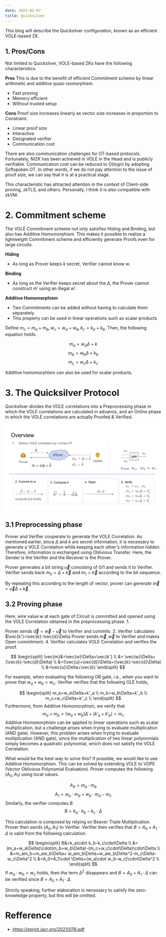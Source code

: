 ```yaml
---
date: 2025-02-07
title: Quicksilver
---
```


This blog will describe the Quicksilver configuration, known as an efficient VOLE-based ZK.
## 1. Pros/Cons
Not limited to Quicksilver, VOLE-based ZKs have the following characteristics

**Pros**
This is due to the benefit of efficient Commitment scheme by linear arithmetic and additive quasi-isomorphism.

- Fast proving
- Memory efficient
- Without trusted setup

**Cons**
Proof size increases linearly as vector size increases in proportion to Constraint.

- Linear proof size
- Interactive
- Designated verifier
- Communication cost

There are also communication challenges for OT-based protocols.
Fortunately, NIZK has been achieved in VOLE in the Head and is publicly verifiable.
Communication cost can be reduced to O(logn) by adopting Softspoken OT.
In other words, if we do not pay attention to the issue of proof size, we can say that it is at a practical stage.

This characteristic has attracted attention in the context of Client-side proving, zkTLS, and others.
Personally, I think it is also compatible with zkVM.

# 2. Commitment scheme

The VOLE Commitment scheme not only satisfies Hiding and Binding, but also has Additive Homomorphism.
This makes it possible to realize a lightweight Commitment scheme and efficiently generate Proofs even for large circuits.

**Hiding**
- As long as Prover keeps $k$ secret, Verifier cannot know $w$.

**Binding**
- As long as the Verifier keeps secret about the $\Delta$, the Prover cannot construct $m'$ using an illegal $w'$.

**Additive Homomorphism**
- Two Commitments can be added without having to calculate them separately.
- This property can be used in linear operations such as scalar products

Define $m_c=m_a+m_b, w_c=w_a+w_b, k_c=k_a+k_b$.
Then, the following equation holds.

$$m_a=w_a\Delta+k$$
$$m_b=w_b\Delta+k_b$$
$$m_c=w_c\Delta+k_c$$

Additive homomorphism can also be used for scalar products.

# 3. The Quicksilver Protocol


Quicksilver divides the VOLE correlations into a Preprocessing phase in which the VOLE correlations are calculated in advance, and an Online phase in which the VOLE correlations are actually Proofed & Verified.

![alt text](quicksilver_overview.png)

## 3.1 Preprocessing phase

Prover and Verifier cooperate to generate the VOLE Correlation. As mentioned earlier, since $\Delta$ and $k$ are secret information, it is necessary to generate a VOLE Correlation while keeping each other's information hidden.
Therefore, information is exchanged using Oblivious Transfer. Here, the Sender is the Verifier and the Receiver is the Prover.

Prover generates a bit string $\vec{u}$ consisting of 0/1 and sends it to Verifier.
Verifier sends back $m_0=\Delta+\vec{k}$ and $m_1=\vec{k}$ according to the bit sequence.

By repeating this according to the length of vector, prover can generate $\vec{m}=\vec{u}\Delta+\vec{k}$.

## 3.2 Proving phase

Here, wire value:$w$ at each gate of Circuit is committed and opened using the VOLE Correlation obtained in the preprocessing phase. 1.

Prover sends $\vec{d}=\vec{w}-\vec{u}$ to Verifier and commits. 2.
Verifier calculates $\vec{k'}=\vec{k}-\vec{d}\Delta
Prover sends $\vec{m},\vec{w}$ to Verifier and makes Open commitment. 4.
Verifier calculates VOLE Correlation and verifies the proof.

$$
\begin{split}
\vec{m}&=\vec{w}\Delta+\vec{k'} \\
	&= \vec{w}\Delta+(\vec{k}-\vec{d}\Delta) \\
	&=(\vec{u}+\vec{d})\Delta+(\vec{k}-\vec{d}\Delta) \\
	&=\vec{u}\Delta+\vec{k}
\end{split}
$$

For example, when evaluating the following OR gate, i.e., when you want to prove that $w_a+w_b=w_c$.
 Verifier verifies that the following OLE holds,

$$
\begin{split}
m_a=w_a\Delta+k'_a \\
m_b=w_b\Delta+k'_b \\
m_c=w_c\Delta+k'_c \\
\end{split}
$$
Furthermore, from Additive Homomorphism, we verify that
$$
m_a+m_b=(w_a+w_b)\Delta+(k'_a+k'_b)=m_c
$$
Additive Homomorphism can be applied to linear operations such as scalar multiplication, but a challenge arises when trying to evaluate multiplication (AND gate).
However, this problem arises when trying to evaluate multiplication (AND gate), since the multiplication of two linear polynomials simply becomes a quadratic polynomial, which does not satisfy the VOLE Correlation.

What would be the best way to solve this? If possible, we would like to use Additive Homomorphism.
This can be solved by extending VOLE to VOPE (Vector Oblivious Polynomial Evaluation).
Prover computes the following $(A_0,A_1)$ using local values.

$$A_0=m_a\cdot m_b$$
$$A_1=w_a\cdot m_b+w_b\cdot m_a-m_c$$
Similarly, the verifier computes $B$.
$$B=k_a\cdot k_b-k_c\cdot \Delta$$

This calculation is composed by relying on Beaver Triple Multiplication.
Prover then sends $(A_0,A_1)$ to Verifier.
Verifier then verifies that $B=A_0+A_1\cdot\Delta$ is valid from the following calculation.

$$
\begin{split}
B&=k_a\cdot k_b-k_c\cdot\Delta \\
 &=(m_a+w_a\Delta)\cdot(m_b+w_b\Delta)-(m_c+w_c\cdot\Delta)\cdot\Delta \\
 &=m_am_b+m_aw_b\Delta+ w_am_b\Delta+w_aw_b\Delta^2-m_c\Delta-w_c\Delta^2 \\
 &=A_0+A_1\cdot \Delta+(w_a\cdot w_b-w_c)\cdot\Delta^2 \\
\end{split}
$$
If $w_a\cdot w_b=w_c$ holds, then the term $\Delta^2$ disappears and $B=A_0+A_1\cdot\Delta$
can be verified since $B=A_0+A_1\cdot\Delta$.

Strictly speaking, further elaboration is necessary to satisfy the zero-knowledge property, but this will be omitted.

# Refference

- https://eprint.iacr.org/2021/076.pdf
